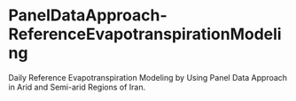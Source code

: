 # PanelDataApproach-ReferenceEvapotranspirationModeling
Daily Reference Evapotranspiration Modeling by Using Panel Data Approach in Arid and Semi-arid Regions of Iran.
